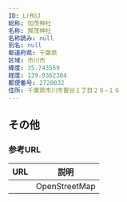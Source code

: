 ```yaml
---
ID: LrRGJ
総称: 加茂神社
名称: 賀茂神社
名称読み: null
別名: null
都道府県: 千葉県
区域: 市川市
緯度: 35.743569
経度: 139.9362304
郵便番号: 2720832
住所: 千葉県市川市曽谷１丁目２８−１６
---
```


## その他

### 参考URL

| URL | 説明          |
| --- | ------------- |
|     | OpenStreetMap |
